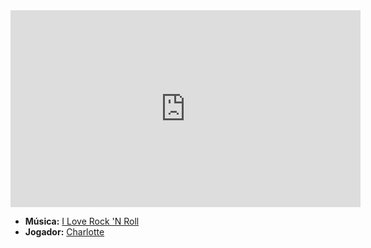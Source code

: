 <iframe width="560" height="315" src="https://www.youtube.com/embed/d9jhDwxt22Y?si=Tu5tk59CcChGWhlO" title="YouTube video player" frameborder="0" allow="accelerometer; autoplay; clipboard-write; encrypted-media; gyroscope; picture-in-picture; web-share" referrerpolicy="strict-origin-when-cross-origin" allowfullscreen></iframe>

- **Música:** [I Love Rock 'N Roll](content/Músicas/I%20Love%20Rock%20'N%20Roll.md)
- **Jogador:** [Charlotte](content/Jogadores/Charlotte.md)